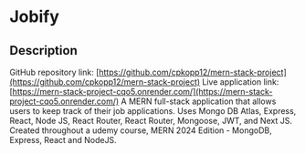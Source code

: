 # Jobify
## Description
GitHub repository link: [https://github.com/cpkopp12/mern-stack-project](https://github.com/cpkopp12/mern-stack-project)
Live application link: [https://mern-stack-project-cqo5.onrender.com/](https://mern-stack-project-cqo5.onrender.com/)
A MERN full-stack application that allows users to keep track of their job applications. Uses Mongo DB Atlas, Express, React, Node JS, React Router, React Router, Mongoose, JWT, and Next JS. Created throughout a udemy course, MERN 2024 Edition - MongoDB, Express, React and NodeJS.

